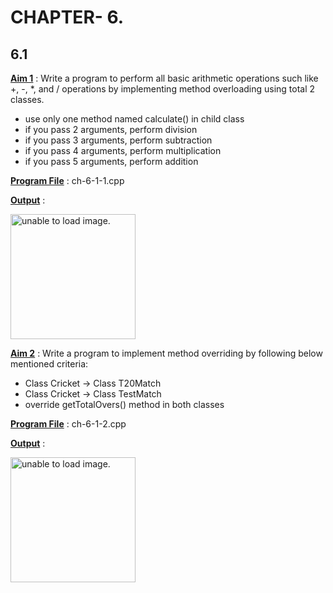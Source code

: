 # CHAPTER- 6.

## 6.1

<u>**Aim 1**</u> : Write a program to perform all basic arithmetic operations such like +, -, *, and / operations by implementing method overloading using total 2 classes.
- use only one method named calculate() in child class
- if you pass 2 arguments, perform division
- if you pass 3 arguments, perform subtraction
- if you pass 4 arguments, perform multiplication
- if you pass 5 arguments, perform addition

<u>**Program File**</u> : ch-6-1-1.cpp

<u>**Output**</u> :

<img src="https://github.com/jb-jaydeep/Cpp/blob/main/pr-1(Fundamental%20Booster)/images/pr-1-1.PNG" height = "200px" alt = "unable to load image.">

<u>**Aim 2**</u> : Write a program to implement method overriding by following below mentioned criteria:
- Class Cricket -> Class T20Match
- Class Cricket -> Class TestMatch
- override getTotalOvers() method in both classes

<u>**Program File**</u> : ch-6-1-2.cpp

<u>**Output**</u> :

<img src="https://github.com/jb-jaydeep/Cpp/blob/main/pr-1(Fundamental%20Booster)/images/pr-1-2.png" height = "200px" alt = "unable to load image.">